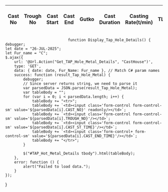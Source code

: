   <div class="table-responsive scrollable-table">
                        <table class="table table-bordered table-sm text-center align-middle">
                            <thead class="table-light">
                                <tr>
                                    <th>Cast No</th>
                                    <th>Trough No</th>
                                    <th>Cast Start</th>
                                    <th>Cast End</th>
                                    <th>Gutko</th>
                                    <th>Cast Duration</th>
                                    <th>Casting Rate(t/min)</th>
                                    <th>TLC</th>
                                    <th>OT</th>
                                    <th>Cast Ready Time</th>
                                    <th>Splashing/Wetness Time</th>
                                    <th>Cast Type</th>
                                    <th>Clay Condition</th>
                                    <th>Taphole Behaviour at End Cast</th>
                                    <th class="Long_Heading">HMT Before Slag</th>
                                    <th class="Long_Heading">HMT After Slag</th>
                                    <th class="Long_Heading">Final HM Temp</th>
                                    <th class="Long_Heading">HM Weight</th>
                                </tr>
                            </thead>
                            <tbody id="TAP_Hot_Metal_Details"></tbody>
                        </table>
                    </div>

                                function Display_Tap_Hole_Details() {
    debugger;
    let date = "26-JUL-2025";
    let Fur_name = "C";
    $.ajax({
        url: '@Url.Action("Get_TAP_Hole_Metal_Details", "CastHouse")',
        type: 'GET',
        data: { date: date, Fur_Name: Fur_name }, // Match C# param names
        success: function (result_Tap_Hole_Metal) {
            debugger;
            // Since server returns string, we need to parse it
            var parsedData = JSON.parse(result_Tap_Hole_Metal);
            var tableBody = "";
            for (var i = 0; i < parsedData.length; i++) {
                tableBody += "<tr>";
                tableBody += `<td><input class='form-control form-control-sm' value='${parsedData[i].CAST_NO}' readonly/></td>`;
                tableBody += `<td><input class='form-control form-control-sm' value='${parsedData[i].TROUGH_NO}'/></td>`;
                tableBody += `<td><input class='form-control form-control-sm' value='${parsedData[i].CAST_ST_TIME}'/></td>`;
                tableBody += `<td><input class='form-control+ form-control-sm' value='${parsedData[i].CAST_END_TIME}'/></td>`;
                tableBody += "</tr>";
            }

            $("#TAP_Hot_Metal_Details tbody").html(tableBody);
        },
        error: function () {
            alert("Failed to load data.");
        }
    });
}
